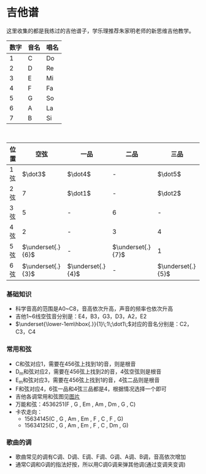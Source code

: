 # 吉他谱

这里收集的都是我练过的吉他谱子，学乐理推荐朱家明老师的新思维吉他教学。

|数字|音名|唱名|
|---|---|---|
|1|C|Do|
|2|D|Re|
|3|E|Mi|
|4|F|Fa|
|5|G|So|
|6|A|La|
|7|B|Si|

&nbsp;

|位置|空弦|一品|二品|三品|
|---|---|---|---|---|
|1弦|$\dot3$|$\dot4$| - |$\dot5$|
|2弦|$7$|$\dot1$| - |$\dot2$|
|3弦|$5$| - |$6$| - |
|4弦|$2$| - |$3$|$4$|
|5弦|$\underset{.}{6}$| - |$\underset{.}{7}$|$1$|
|6弦|$\underset{.}{3}$|$\underset{.}{4}$| - |$\underset{.}{5}$|

### 基础知识
* 科学音高的范围是A0~C8，音高依次升高，声音的频率也依次升高
* 吉他1~6线空弦音分别是：E4，B3，G3，D3，A2，E2
* $\underset{\lower-1em\hbox{.}}{1}\;1\;\dot1\;$对应的音名分别是：C2，C3，C4

### 常用和弦
* C和弦对应1，需要在456弦上找到1的音，则是根音
* D<sub>m</sub>和弦对应2，需要在456弦上找到2的音，4弦空弦则是根音
* E<sub>m</sub>和弦对应3，需要在456弦上找到1的音，4弦二品则是根音
* F和弦对应4，6弦一品和4弦三品都是4，根据情况选择一个即可
* 吉他各调常用和弦图见[图片](docs/images/guitar-chords.png)
* 万能和弦：4536251(F , G , Em , Am , Dm , G , C)
* 卡农走向：
  * 15634145(C , G , Am , Em , F , C , F , G)
  * 15634125(C , G , Am , Em , F , C , Dm , G)

### 歌曲的调
* 歌曲常见的调有C调、D调、E调、F调、G调、A调、B调，音高依次增加
* 通常C调和G调的指法好按，所以用C调G调来弹其他调(通过变调夹变调)

